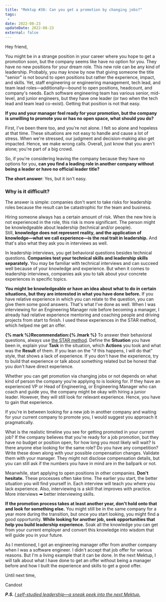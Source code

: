 ```yaml
---
title: "Mektup #38: Can you get a promotion by changing jobs?"
tags:
 -
date: 2022-08-23
updateDate: 2022-08-23
external: false
---
```


Hey friend,

You might be in a strange position in your career where you hope to get a promotion soon, but the company seems like have no option for you. They have no new positions for your dream role. This new role can be any kind of leadership. Probably, you may know by now that giving someone the title "senior" is not bound to open positions but rather the experience, impact, and skills. Yet, staff engineering or engineering management, tech lead, and team lead roles—additionally—bound to open positions, headcount, and company's needs. Each software engineering team has various senior, mid-level, and junior engineers, but they have one leader (or two when the tech lead and team lead co-exist). Getting that position is not that easy.

**If you and your manager feel ready for your promotion, but the company is unwilling to promote you or has no open space, what should you do?**

First, I've been there too, and you're not alone. I felt so alone and hopeless at that time. These situations are not easy to handle and cause a lot of stress. When we're stressed, our judgment and decision-making also get impacted. Hence, we make wrong calls. Overall, just know that you aren't alone; you're part of a big crowd.

So, if you're considering leaving the company because they have no options for you, **can you find a leading role in another company without being a leader or have no official leader title?**

**The short answer**: Yes, but it isn't easy.

### Why is it difficult?

The answer is simple: companies don't want to take risks for leadership roles because the result can be catastrophic for the team and business.

Hiring someone always has a certain amount of risk. When the new hire is not experienced in the role, this risk is more significant. The person might be knowledgeable about leadership (technical and/or people). Still, **knowledge does not represent reality, and the application of knowledge—what we call experience—is the real trait in leadership.** And that's also what they ask you in interviews as well.

In leadership interviews, you get behavioral questions besides technical questions. **Companies test your technical skills and leadership skills separately.** You may be familiar with technical interviews and can succeed well because of your knowledge and experience. But when it comes to leadership interviews, companies ask you to talk about your concrete experiences in specific topics.

**You might be knowledgeable or have an idea about what to do in certain situations, but they are interested in what you have done before.** If you have relative experience in which you can relate to the question, you can give them some good answers. That's what I've done as well. When I was interviewing for an Engineering Manager role before becoming a manager, I already had relative experience mentoring and coaching people and driving projects from start to finish. I used these experiences in the STAR method, which helped me get an offer.

**{% mark %}Recommendation:{% /mark %}** To answer their behavioral ques­tions, always use [the STAR method](https://blog.hubspot.com/marketing/star-interview-method). Define the **Situation** you have been in, explain your **Task** in the situation, which **Actions** you took and what was the **Result** of them. If you lean on the "if this happens, I will do that" style, that shows a lack of experience. If you don't have the experience, try to build that experience or talk about something related but be honest that you don't have direct experience.

Whether you can get promotion via changing jobs or not depends on what kind of person the company you're applying to is looking for. If they have an experienced VP or Head of Engineering, or Engineering Manager who can coach and guide you, the company might be okay with hiring a junior leader. However, they will still look for rele­vant experience. Hence, you have to gain that experience.

If you're in between looking for a new job in another company and waiting for your current company to promote you, I would suggest you approach it pragmatically.

What is the realistic timeline you see for getting promoted in your current job? If the company believes that you're ready for a job promotion, but they have no budget or position open, for how long you most likely will wait? Is there anyone else looking for the same role? Do you have any competition? Write these down along with your possible compensation changes. Validate them with your manager. They might not disclose compensation details, but you can still ask if the numbers you have in mind are in the ballpark or not.

Meanwhile, start applying to open positions in other companies. **Don't hesitate.** These processes often take time. The earlier you start, the better situation you will find yourself in. Each interview will teach you where you lack experience. Also, interviewing is a skill that improves with practice. More interviews ➡ better interviewing skills.

**If the promotion process takes at least another year, don't hold onto that and look for something else.** You might still be in the same company for a year more during the transition, but once you start looking, you might find a good opportunity. **While looking for another job, seek opportunities that help you build leadership experience.** Soak all the knowledge you can get from your current employer and convert this knowledge into wisdom that will guide you in your future.

As I mentioned, I got an engineering manager offer from another company when I was a software engineer. I didn't accept that job offer for various reasons. But I'm a living example that it can be done. In the next Mektup, I will talk about what I have done to get an offer without being a manager before and how I built the experience and skills to get a good offer.

Until next time,

Candost

_**P.S.** [I self-studied leadership—a sneak peek into the next Mektup.](/studying-and-learning-leadership/)_
